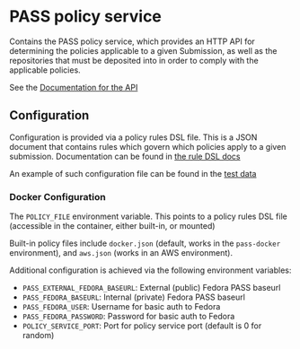 # PASS policy service

Contains the PASS policy service, which provides an HTTP API for determining the policies applicable to a given Submission, as well as the repositories that must be deposited into in order to comply with the applicable policies.

See the [Documentation for the API](API.md)

## Configuration

Configuration is provided via a policy rules DSL file.  This is a JSON document that contains rules which govern which policies apply to a given
submission.  Documentation can be found in [the rule DSL docs](RULE.md)

An example of such configuration file can be found in the [test data](gsrc/test/resources/schemas/ood.json)


### Docker Configuration

The `POLICY_FILE` environment variable.  This points to a policy rules DSL file (accessible in the container, either built-in, or mounted)

Built-in policy files include `docker.json` (default, works in the `pass-docker` environment), and `aws.json` (works in an AWS environment).

Additional configuration is achieved via the following environment variables:

* `PASS_EXTERNAL_FEDORA_BASEURL`: External (public) Fedora PASS baseurl
* `PASS_FEDORA_BASEURL`: Internal (private) Fedora PASS baseurl
* `PASS_FEDORA_USER`: Username for basic auth to Fedora
* `PASS_FEDORA_PASSWORD`: Password for basic auth to Fedora
* `POLICY_SERVICE_PORT`: Port for policy service port (default is 0 for random)
